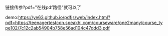链接传参?pdf="在线pdf路径"就可以了


demo:https://ye63.github.io/pdfjs/web/index.html?pdf=https://teenagertestcdn.speakhi.com/courseware/one2many/course_type102/7c12c2ab54904b758e56ad104c47ddd3.pdf

